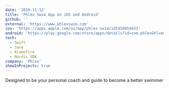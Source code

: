 ```yaml
---
date: '2019-11-12'
title: 'Phlex Swim App on iOS and Android'
github: ''
external: 'https://www.phlexswim.com'
ios: 'https://apps.apple.com/us/app/phlex-swim/id1450954633'
android: 'https://play.google.com/store/apps/details?id=com.phlex&hl=en_US&gl=US'
tech:
  - Swift
  - Java
  - Alamofire
  - Nordic SDK
company: 'Phlex'
showInProjects: true
---
```


Designed to be your personal coach and guide to become a better swimmer
